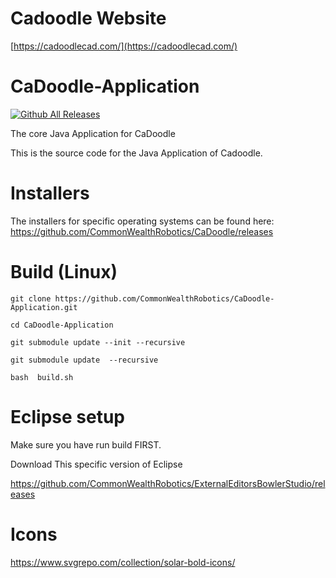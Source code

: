 # Cadoodle Website


[https://cadoodlecad.com/](https://cadoodlecad.com/)


# CaDoodle-Application


[![Github All Releases](https://img.shields.io/github/downloads/CommonWealthRobotics/CaDoodle-Application/total.svg)]()

The core Java Application for CaDoodle

This is the source code for the Java Application of Cadoodle. 

# Installers

The installers for specific operating systems can be found here: https://github.com/CommonWealthRobotics/CaDoodle/releases


# Build (Linux)

```
git clone https://github.com/CommonWealthRobotics/CaDoodle-Application.git

cd CaDoodle-Application

git submodule update --init --recursive

git submodule update  --recursive

bash  build.sh

```

# Eclipse setup

Make sure you have run build FIRST. 

Download This specific version of Eclipse 

https://github.com/CommonWealthRobotics/ExternalEditorsBowlerStudio/releases



# Icons 

https://www.svgrepo.com/collection/solar-bold-icons/

